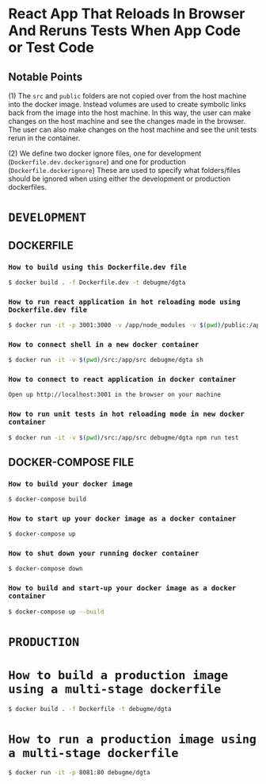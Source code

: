 # React App That Reloads In Browser And Reruns Tests When App Code or Test Code

## Notable Points

(1) The `src` and `public` folders are not copied over from the host machine into the docker image.
Instead volumes are used to create symbolic links back from the image into the host machine.
In this way, the user can make changes on the host machine and see the changes made in the browser.
The user can also make changes on the host machine and see the unit tests rerun in the container.

(2) We define two docker ignore files, one for development (`Dockerfile.dev.dockerignore`) and one for production (`Dockerfile.dockerignore`) These are used to specify what folders/files should be ignored when using either the development or production dockerfiles.

# `DEVELOPMENT`

## DOCKERFILE

### `How to build using this Dockerfile.dev file`

```sh
$ docker build . -f Dockerfile.dev -t debugme/dgta
```

### `How to run react application in hot reloading mode using Dockerfile.dev file`

```sh
$ docker run -it -p 3001:3000 -v /app/node_modules -v $(pwd)/public:/app/public -v $(pwd)/src:/app/src debugme/dgta
```

### `How to connect shell in a new docker container`

```sh
$ docker run -it -v $(pwd)/src:/app/src debugme/dgta sh
```

### `How to connect to react application in docker container`

```sh
Open up http://localhost:3001 in the browser on your machine
```

### `How to run unit tests in hot reloading mode in new docker container`

```sh
$ docker run -it -v $(pwd)/src:/app/src debugme/dgta npm run test
```

## DOCKER-COMPOSE FILE

### `How to build your docker image`

```sh
$ docker-compose build
```

### `How to start up your docker image as a docker container`

```sh
$ docker-compose up
```

### `How to shut down your running docker container`

```sh
$ docker-compose down
```

### `How to build and start-up your docker image as a docker container`

```sh
$ docker-compose up --build
```

# `PRODUCTION`

# `How to build a production image using a multi-stage dockerfile`

```sh
$ docker build . -f Dockerfile -t debugme/dgta
```

# `How to run a production image using a multi-stage dockerfile`

```sh
$ docker run -it -p 8081:80 debugme/dgta
```
